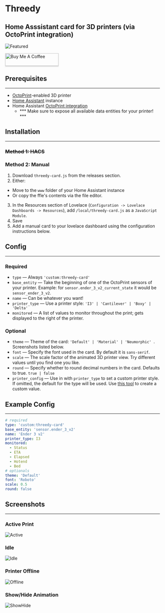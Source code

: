 
# Threedy
## Home Asssistant card for 3D printers (via OctoPrint integration)


![Featured](https://github.com/dangreco/threedy/raw/master/screenshots/active.png)

<a href="https://www.buymeacoffee.com/dangreco" target="_blank"><img src="https://www.buymeacoffee.com/assets/img/custom_images/orange_img.png" alt="Buy Me A Coffee" style="height: 41px !important;width: 174px !important;box-shadow: 0px 3px 2px 0px rgba(190, 190, 190, 0.5) !important;-webkit-box-shadow: 0px 3px 2px 0px rgba(190, 190, 190, 0.5) !important;" ></a>

## Prerequisites
---
- [OctoPrint](https://octoprint.org/)-enabled 3D printer
- [Home Assistant](https://www.home-assistant.io/) instance
- Home Assistant [OctoPrint integration](https://www.home-assistant.io/integrations/octoprint/)
  - *** Make sure to expose all available data entities for your printer! ***


## Installation
---
### ~~Method 1: HACS~~

### Method 2: Manual

1. Download ```threedy-card.js``` from the releases section.
2. Either:
  * Move to the ```www``` folder of your Home Assistant instance
  * Or copy the ffle's contents via the file editor.
3. In the Resources section of Lovelace (```Configuration -> Lovelace Dashboards -> Resources```), add ```/local/threedy-card.js``` as a ```JavaScript Module```.
4. Save
5. Add a manual card to your lovelace dashboard using the configuration instructions below.


## Config
---

### Required

- ```type``` &mdash; Always ```'custom:threedy-card'```
- ```base_entity``` &mdash; Take the beginning of one of the OctoPrint sensors of your printer. Example: for ```sensor.ender_3_v2_current_state``` it would be ```sensor_ender_3_v2```.
- ```name``` &mdash; Can be whatever you want!
- ```printer_type``` &mdash; Use a  printer style: ```'I3' | 'Cantilever' | 'Boxy' | 'Delta' ```
- ```monitored``` &mdash; A list of values to monitor throughout the print; gets displayed to the right of the printer.

### Optional

- ```theme``` &mdash; Theme of the card: ```'Default' | 'Material' | 'Neumorphic' ```. Screenshots listed below.
- ```font``` &mdash; Specify the font used in the card. By default it is ```sans-serif```.
- ```scale``` &mdash; The scale factor of the animated 3D printer view. Try different values until you find one you like.
- ```round``` &mdash; Specify whether to round decimal numbers in the card. Defaults to true. ```true | false```
- ```printer_config``` &mdash; Use in with ```printer_type``` to set a custom printer style. If omitted, the default for the type will be used. Use [this tool](https://google.com) to create a custom value.

## Example Config
---

```yaml
# required
type: 'custom:threedy-card'
base_entity: 'sensor.ender_3_v2'
name: 'Ender 3 v2'
printer_type: I3
monitored:
  - Status
  - ETA
  - Elapsed
  - Hotend
  - Bed
# optionals  
theme: 'Default'
font: 'Roboto'
scale: 0.5
round: false 
```


## Screenshots
---

### Active Print

![Active](https://github.com/dangreco/threedy/raw/master/screenshots/active.png)

### Idle

![Idle](https://github.com/dangreco/threedy/raw/master/screenshots/idle.png)

### Printer Offline

![Offline](https://github.com/dangreco/threedy/raw/master/screenshots/offline.png)

### Show/Hide Animation

![ShowHide](https://media.giphy.com/media/14VgtFSulJkOaRiZFo/giphy.gif)

